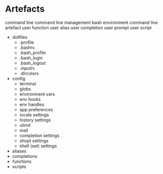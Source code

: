 # Artefacts

command line
command line management
bash
environment
command line artefact
user function
user alias
user completion
user prompt
user script


- dotfiles
  - .profile
  - .bashrc
  - .bash_profile
  - .bash_login
  - .bash_logout
  - .inputrc
  - .dircolors
- config
  - terminal
  - globs
  - environment vars
  - env hooks
  - env handles
  - app preferences
  - locale settings
  - history settings
  - ulimit
  - mail
  - completion settings
  - shopt settings
  - shell (set) settings
- aliases
- completions
- functions
- scripts

